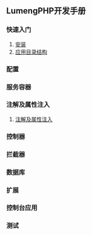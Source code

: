 ## LumengPHP开发手册

### 快速入门

1. [安装](chapters/introduction/install.md)
2. [应用目录结构](chapters/introduction/app-directory-structure.md)

### 配置

### 服务容器

### 注解及属性注入

1. [注解及属性注入](chapters/annotation_and_property_injecting.md)

### 控制器

### 拦截器

### 数据库

### 扩展

### 控制台应用

### 测试